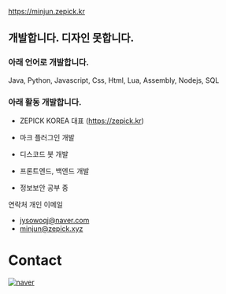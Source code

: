 https://minjun.zepick.kr

## 개발합니다. 디자인 못합니다.

### 아래 언어로 개발합니다.

Java, Python, Javascript, Css, Html, Lua, Assembly, Nodejs, SQL

### 아래 활동 개발합니다.

  -  ZEPICK KOREA 대표 (https://zepick.kr)

  -  마크 플러그인 개발
  -  디스코드 봇 개발
  -  프론트엔드, 백엔드 개발

  -  정보보안 공부 중

연락처
  개인 이메일
  - jysowoqj@naver.com
  - minjun@zepick.xyz
  

# Contact
[![naver](https://img.shields.io/badge/naver-03C75A.svg?&style=for-the-badge&logo=naver&logoColor=white&link=mailto:jysowoqj@naver.com)](mailto:jysowoqj@naver.com)

